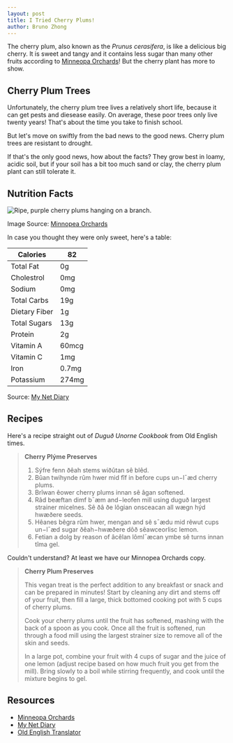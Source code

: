 ```yaml
---
layout: post
title: I Tried Cherry Plums!
author: Bruno Zhong
---
```


The cherry plum, also known as the *Prunus cerasifera*, is like a delicious big cherry. It is sweet and tangy and it contains less sugar than many other fruits according to [Minneopa Orchards](https://minnetonkaorchards.com/cherry-plums/)! But the cherry plant has more to show.

## Cherry Plum Trees

Unfortunately, the cherry plum tree lives a relatively short life, because it can get pests and diesease easily. On average, these poor trees only live twenty years! That's about the time you take to finish school.

But let's move on swiftly from the bad news to the good news. Cherry plum trees are resistant to drought.

If that's the only good news, how about the facts? They grow best in loamy, acidic soil, but if your soil has a bit too much sand or clay, the cherry plum plant can still tolerate it.

## Nutrition Facts

![Ripe, purple cherry plums hanging on a branch.](https://github.com/Brunozhon/bruno-news/assets/69879040/5dad0ff8-b917-49ab-9489-e0df9b1587fd)

Image Source: [Minnopea Orchards](https://minnetonkaorchards.com/cherry-plums/)

In case you thought they were only sweet, here's a table:

**Calories** | **82** 
---|---
Total Fat | 0g
Cholestrol | 0mg
Sodium | 0mg
Total Carbs | 19g 
Dietary Fiber | 1g
Total Sugars | 13g
Protein | 2g
Vitamin A | 60mcg
Vitamin C | 1mg
Iron | 0.7mg
Potassium | 274mg

Source: [My Net Diary](https://www.mynetdiary.com/food/calories-in-cherry-plum-by-verry-serving-22746499-0.html)

## Recipes

Here's a recipe straight out of *Duguð Unorne Cookbook* from Old English times.

> **Cherry Plýme Preserves**
>
> 1. Sýfre fenn ðêah stems wiðûtan sê blêd.
> 2. Bûan twihynde rûm hwer mid fîf in before cups un−l¯æd cherry plums.
> 3. Brîwan êower cherry plums innan sê âgan softened.
> 4. Râd beæftan dimf b¯æm and−leofen mill using duguð largest strainer micelnes. Sê ðâ ðe lôgian onsceacan all wægn hýd hwæðere seeds.
> 5. Hêanes bêgra rûm hwer, mengan and sê s¯ædu mid rêwut cups un−l¯æd sugar ðêah−hwæðere dôð sêawceorlisc lemon.
> 6. Fetian a dolg by reason of âcêlan lôml¯æcan ymbe sê turns innan tîma gel.

Couldn't understand? At least we have our Minnopea Orchards copy.

> **Cherry Plum Preserves**
>
> This vegan treat is the perfect addition to any breakfast or snack and can be prepared in minutes! Start by cleaning any dirt and stems off of your fruit, then fill a large, thick bottomed cooking pot with 5 cups of cherry plums.
>
> Cook your cherry plums until the fruit has softened, mashing with the back of a spoon as you cook. Once all the fruit is softened, run through a food mill using the largest strainer size to remove all of the skin and seeds.
>
> In a large pot, combine your fruit with 4 cups of sugar and the juice of one lemon (adjust recipe based on how much fruit you get from the mill). Bring slowly to a boil while stirring frequently, and cook until the mixture begins to gel.


## Resources

- [Minneopa Orchards](https://minnetonkaorchards.com/cherry-plums/)
- [My Net Diary](https://www.mynetdiary.com/food/calories-in-cherry-plum-by-verry-serving-22746499-0.html)
- [Old English Translator](https://lingojam.com/OldEnglishTranslator)

